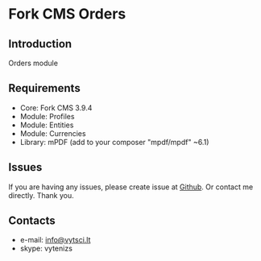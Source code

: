 # Fork CMS Orders
## Introduction
Orders module

## Requirements
* Core: Fork CMS 3.9.4
* Module: Profiles
* Module: Entities
* Module: Currencies
* Library: mPDF (add to your composer "mpdf/mpdf" ~6.1)

## Issues
If you are having any issues, please create issue at [Github](https://github.com/vytenizs/forkcms-module-entities/issues).
Or contact me directly. Thank you.

## Contacts

* e-mail: info@vytsci.lt
* skype: vytenizs
